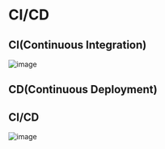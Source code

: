 # CI/CD

## CI(Continuous Integration)
![image](https://user-images.githubusercontent.com/80312713/152519122-7c180b44-0350-4281-864c-5b6c7f70825a.png)

## CD(Continuous Deployment)

## CI/CD
![image](https://user-images.githubusercontent.com/80312713/152519182-f4f16809-d960-4ade-a3da-c16b149b5d35.png)
